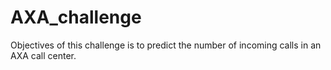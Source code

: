 # AXA_challenge

Objectives of this challenge is to predict the number of incoming calls in an AXA call center. 
